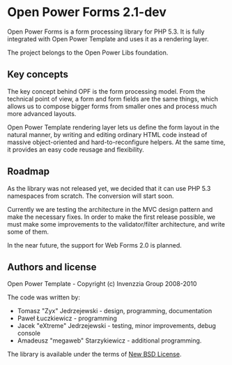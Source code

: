 Open Power Forms 2.1-dev
===========================

Open Power Forms is a form processing library for PHP 5.3. It is fully
integrated with Open Power Template and uses it as a rendering layer.

The project belongs to the Open Power Libs foundation.

Key concepts
------------

The key concept behind OPF is the form processing model. From the technical
point of view, a form and form fields are the same things, which allows us
to compose bigger forms from smaller ones and process much more advanced
layouts.

Open Power Template rendering layer lets us define the form layout in
the natural manner, by writing and editing ordinary HTML code instead of
massive object-oriented and hard-to-reconfigure helpers. At the same time,
it provides an easy code reusage and flexibility.

Roadmap
-------

As the library was not released yet, we decided that it can use PHP 5.3
namespaces from scratch. The conversion will start soon.

Currently we are testing the architecture in the MVC design pattern and
make the necessary fixes. In order to make the first release possible,
we must make some improvements to the validator/filter architecture, and
write some of them.

In the near future, the support for Web Forms 2.0 is planned.

Authors and license
-------------------

Open Power Template - Copyright (c) Invenzzia Group 2008-2010

The code was written by:

+ Tomasz "Zyx" Jedrzejewski - design, programming, documentation
+ Paweł Łuczkiewicz - programming
+ Jacek "eXtreme" Jedrzejewski - testing, minor improvements, debug console
+ Amadeusz "megaweb" Starzykiewicz - additional programming.

The library is available under the terms of [New BSD License](http://www.invenzzia.org/license/new-bsd).